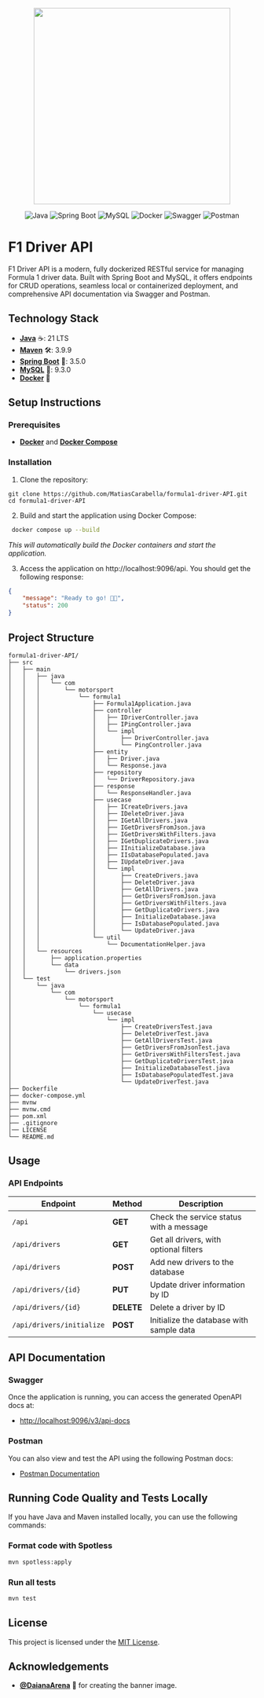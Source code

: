 <p align="center"><a href="https://spring.io/" target="_blank"><img src="https://i.imgur.com/ctXVIWc.jpg" width="400"></a></p>
<div align="center">
  <img src="https://img.shields.io/badge/Java-%23ED8B00.svg?logo=openjdk&logoColor=white" alt="Java" />
  <img src="https://img.shields.io/badge/Spring%20Boot-6DB33F?logo=springboot&logoColor=fff" alt="Spring Boot" />
  <img src="https://img.shields.io/badge/MySQL-4479A1?logo=mysql&logoColor=fff" alt="MySQL" />
  <img src="https://img.shields.io/badge/Docker-2496ED?logo=docker&logoColor=fff" alt="Docker" />
  <img src="https://img.shields.io/badge/Swagger-85EA2D?logo=swagger&logoColor=black" alt="Swagger" />
  <img src="https://img.shields.io/badge/Postman-gray?style=flat&logo=postman" alt="Postman" />
</div>

# F1 Driver API

F1 Driver API is a modern, fully dockerized RESTful service for managing Formula 1 driver data. Built with Spring Boot and MySQL, it offers endpoints for CRUD operations, seamless local or containerized deployment, and comprehensive API documentation via Swagger and Postman.



## Technology Stack

- [**Java**](https://www.java.com/en/) ☕: 21 LTS
- [**Maven**](https://maven.apache.org/) 🛠️: 3.9.9
- [**Spring Boot**](https://spring.io/projects/spring-boot) 🍃: 3.5.0
- [**MySQL**](https://www.mysql.com/) 🐬: 9.3.0
- [**Docker**](https://www.docker.com/) 🐳

## Setup Instructions

### Prerequisites
- [**Docker**](https://docs.docker.com/get-started/get-docker/) and [**Docker Compose**](https://docs.docker.com/compose/)

### Installation
1. Clone the repository:
```
git clone https://github.com/MatiasCarabella/formula1-driver-API.git
cd formula1-driver-API
```

2. Build and start the application using Docker Compose:
```bash
 docker compose up --build 
 ```
_This will automatically build the Docker containers and start the application._

3. Access the application on http://localhost:9096/api. You should get the following response:
```json
{
    "message": "Ready to go! 🚦🏁",
    "status": 200
}
 ```

## Project Structure
```
formula1-driver-API/
├── src
│   ├── main
│   │   ├── java
│   │   │   └── com
│   │   │       └── motorsport
│   │   │           └── formula1
│   │   │               ├── Formula1Application.java
│   │   │               ├── controller
│   │   │               │   ├── IDriverController.java
│   │   │               │   ├── IPingController.java
│   │   │               │   └── impl
│   │   │               │       ├── DriverController.java
│   │   │               │       └── PingController.java
│   │   │               ├── entity
│   │   │               │   ├── Driver.java
│   │   │               │   └── Response.java
│   │   │               ├── repository
│   │   │               │   └── DriverRepository.java
│   │   │               ├── response
│   │   │               │   └── ResponseHandler.java
│   │   │               ├── usecase
│   │   │               │   ├── ICreateDrivers.java
│   │   │               │   ├── IDeleteDriver.java
│   │   │               │   ├── IGetAllDrivers.java
│   │   │               │   ├── IGetDriversFromJson.java
│   │   │               │   ├── IGetDriversWithFilters.java
│   │   │               │   ├── IGetDuplicateDrivers.java
│   │   │               │   ├── IInitializeDatabase.java
│   │   │               │   ├── IIsDatabasePopulated.java
│   │   │               │   ├── IUpdateDriver.java
│   │   │               │   └── impl
│   │   │               │       ├── CreateDrivers.java
│   │   │               │       ├── DeleteDriver.java
│   │   │               │       ├── GetAllDrivers.java
│   │   │               │       ├── GetDriversFromJson.java
│   │   │               │       ├── GetDriversWithFilters.java
│   │   │               │       ├── GetDuplicateDrivers.java
│   │   │               │       ├── InitializeDatabase.java
│   │   │               │       ├── IsDatabasePopulated.java
│   │   │               │       └── UpdateDriver.java
│   │   │               └── util
│   │   │                   └── DocumentationHelper.java
│   │   └── resources
│   │       ├── application.properties
│   │       └── data
│   │           └── drivers.json
│   └── test
│       └── java
│           └── com
│               └── motorsport
│                   └── formula1
│                       └── usecase
│                           └── impl
│                               ├── CreateDriversTest.java
│                               ├── DeleteDriverTest.java
│                               ├── GetAllDriversTest.java
│                               ├── GetDriversFromJsonTest.java
│                               ├── GetDriversWithFiltersTest.java
│                               ├── GetDuplicateDriversTest.java
│                               ├── InitializeDatabaseTest.java
│                               ├── IsDatabasePopulatedTest.java
│                               └── UpdateDriverTest.java
├── Dockerfile
├── docker-compose.yml
├── mvnw
├── mvnw.cmd
├── pom.xml
├── .gitignore
│── LICENSE
└── README.md
```

## Usage
### API Endpoints

| Endpoint                     | Method | Description                              |
|------------------------------|--------|------------------------------------------|
| `/api`                        | **GET** | Check the service status with a message |
| `/api/drivers`                | **GET** | Get all drivers, with optional filters   |
| `/api/drivers`                | **POST**| Add new drivers to the database          |
| `/api/drivers/{id}`           | **PUT** | Update driver information by ID         |
| `/api/drivers/{id}`           | **DELETE**| Delete a driver by ID                   |
| `/api/drivers/initialize`     | **POST**| Initialize the database with sample data |

## API Documentation

### Swagger

Once the application is running, you can access the generated OpenAPI docs at:
- [http://localhost:9096/v3/api-docs](http://localhost:9096/v3/api-docs)

### Postman

You can also view and test the API using the following Postman docs:
- [Postman Documentation](https://documenter.getpostman.com/view/10146128/2s93JoxRFG)

## Running Code Quality and Tests Locally

If you have Java and Maven installed locally, you can use the following commands:

### Format code with Spotless
  ```sh
  mvn spotless:apply
  ```
### Run all tests
  ```sh
  mvn test
  ```

## License

This project is licensed under the [MIT License](LICENSE).

## Acknowledgements

- [**@DaianaArena**](https://github.com/DaianaArena) 💜 for creating the banner image.
